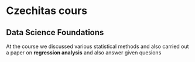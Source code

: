 # Czechitas cours 
## Data Science Foundations

At the course we discussed various statistical methods and also carried out a paper on **regression analysis** and also answer given quesions
